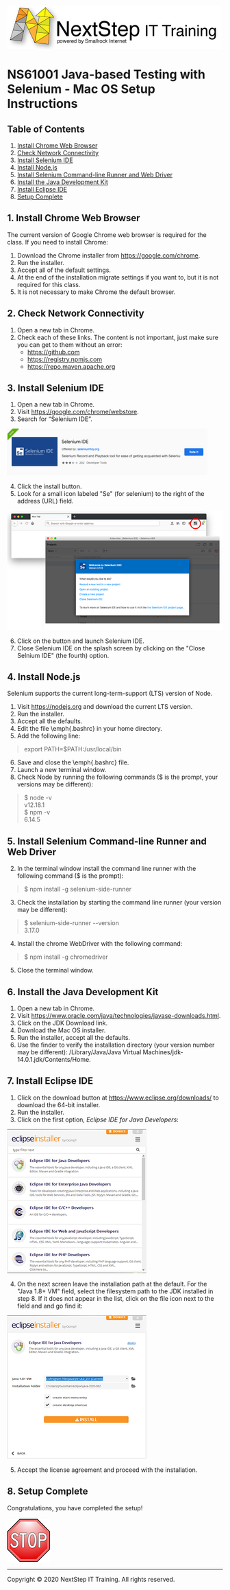 ![](.common/nsbanner.png?raw=true)

# NS61001 Java-based Testing with Selenium - Mac OS Setup Instructions

## Table of Contents

1. [Install Chrome Web Browser](#1.-install-chrome-web-browser)
2. [Check Network Connectivity](#2.-check-network-connectivity)
3. [Install Selenium IDE](#3.-install-selenium-ide)
4. [Install Node.js](#4.-install-node.js)
5. [Install Selenium Command-line Runner and Web Driver](#5.-install-selenium-command-line-runner-and-web-driver)
6. [Install the Java Development Kit](#6.-install-the-java-development-kit)
7. [Install Eclipse IDE](#7.-install-eclipse-ide)
8. [Setup Complete](#8.-setup-complete)

## 1. Install Chrome Web Browser

The current version of Google Chrome web browser is required for the class.
If you need to install Chrome:

1. Download the Chrome installer from https://google.com/chrome.
2. Run the installer.
3. Accept all of the default settings.
4. At the end of the installation migrate settings if you want to, but it is not required for this class.
5. It is not necessary to make Chrome the default browser.

## 2. Check Network Connectivity

1. Open a new tab in Chrome.
2. Check each of these links. The content is not important, just make sure you can get to them without an error:
    * https://github.com
    * https://registry.npmjs.com
    * https://repo.maven.apache.org

## 3. Install Selenium IDE

1. Open a new tab in Chrome.
2. Visit https://google.com/chrome/webstore.
3. Search for “Selenium IDE”.

![](.common/chrome-se-ide.png?raw=true)

4. Click the install button.
5. Look for a small icon labeled "Se" (for selenium) to the right of the address (URL) field.

![](.common/seleniumide-button.png?raw=true)

6. Click on the button and launch Selenium IDE.
7. Close Selenium IDE on the splash screen by clicking on the "Close Selnium IDE" (the fourth) option.

## 4. Install Node.js

Selenium supports the current long-term-support (LTS) version of Node.

1. Visit https://nodejs.org and download the current LTS version.
2. Run the installer.
3. Accept all the defaults.
4. Edit the file \emph{.bashrc} in your home directory.
5. Add the following line:

> export PATH=$PATH:/usr/local/bin

6. Save and close the \emph{.bashrc} file.
7. Launch a new terminal window.
8. Check Node by running the following commands ($ is the prompt, your versions may be different):

> $ node -v<br/>
> v12.18.1<br/>
> $ npm -v<br/>
> 6.14.5<br/>

## 5. Install Selenium Command-line Runner and Web Driver

2. In the terminal window install the command line runner with the following command ($ is the prompt):

> $ npm install -g selenium-side-runner<br/>

3. Check the installation by starting the command line runner (your version may be different):

> $ selenium-side-runner --version<br/>
> 3.17.0<br/>

4. Install the chrome WebDriver with the following command:

> $ npm install -g chromedriver<br/>

5. Close the terminal window.

## 6. Install the Java Development Kit

1. Open a new tab in Chrome.
2. Visit https://www.oracle.com/java/technologies/javase-downloads.html.
3. Click on the JDK Download link.
4. Download the Mac OS installer.
5. Run the installer, accept all the defaults.
6. Use the finder to verify the installation directory (your version number may be different): /Library/Java/Java Virtual Machines/jdk-14.0.1.jdk/Contents/Home.

## 7. Install Eclipse IDE

1. Click on the download button at https://www.eclipse.org/downloads/ to download the 64-bit installer.
2. Run the installer.
3. Click on the first option, *Eclipse IDE for Java Developers*:

![](.common/eclipse-installer.png?raw=true)

4. On the next screen leave the installation path at the default. For the "Java 1.8+ VM" field, select the filesystem path to the JDK installed in step 8. If it does not appear in the list, click on the file icon next to the field and and go find it:

![](.common/eclipse-jdk.png?raw=true)

5. Accept the license agreement and proceed with the installation.
 
## 8. Setup Complete

Congratulations, you have completed the setup!<br/>
<br/>
![](.common/stop_small.png?raw=true)

<hr>
Copyright © 2020 NextStep IT Training. All rights reserved.